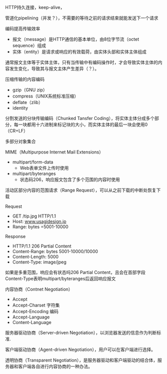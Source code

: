 



HTTP持久连接，keep-alive，

管道化pipelining（并发？），不需要的等待之前的请求结束就能发送下一个请求



编码提高传输效率

- 报文（message）是HTTP通信的基本单位，由8位字节流（octet sequence）组成
- 实体（entity）是请求或响应的有效载荷，由实体头部和实体主体组成

通常报文主体等于实体主体，只有当传输中有编码操作时，才会导致实体主体的内容发生变化，导致其与报文主体产生差异（？）。



压缩传输的内容编码

- gzip（GNU zip）
- compress（UNIX系统标准压缩）
- deflate（zlib）
- identity



分割发送的分块传输编码（Chunked Tansfer Coding），将实体主体分成多个部分，每一块都用十六进制来标记块的大小，而实体主体的最后一块会使用0（CR+LF）





多部分对象集合

MIME（Multipurpose Internet Mail Extensions）

- multipart/form-data
  - Web表单文件上传时使用
- multipart/byteranges
  - 状态码206，响应报文包含了多个范围的内容时使用



活动区部分内容的范围请求（Range Request），可以从之前下载的中断处恢复下载

Request

- GET /tip.jpg HTTP/1.1
- Host: www.usagidesign.jp
- Range: bytes =5001-10000

Response

- HTTP/1.1 206 Partial Content
- Content-Range: bytes 5001-10000/10000
- Content-Length: 5000
- Content-Type: image/jpeg

如果是多重范围，响应会有状态吗206 Partial Content，且会在首部字段Content-Type表明multipart/byteranges后返回响应报文



内容协商（Contnet Negotiation）

- Accept
- Accept-Charset 字符集
- Accept-Encoding 编码
- Accept-Language
- Content-Language

服务器驱动协商（Server-driven Negotiation），以浏览器发送的信息作为判断标准.

客户端驱动协商（Agent-driven Negotiation），用户可以在客户端进行选择。

透明协商（Transparent Negotiation），是服务器驱动和客户端驱动的结合体，服务器和客户端各自进行内容协商的一种办法。



